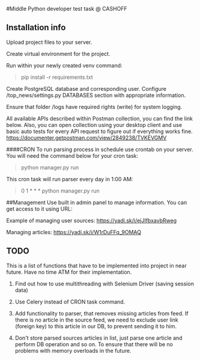#Middle Python developer test task @ CASHOFF

## Installation info
Upload project files to your server.

Create virtual environment for the project.

Run within your newly created venv command:
>pip install -r requirements.txt

Create PostgreSQL database and corresponding user. Configure /top_news/settings.py DATABASES section with appropriate information. 

Ensure that folder /logs have required rights (write) for system logging.

All available APIs described within Postman collection, you can find the link below. Also, you can open collection using your desktop client and use basic auto tests for every API request to figure out if everything works fine.
https://documenter.getpostman.com/view/2849238/TVKEVGMV

####CRON
To run parsing process in schedule use crontab on your server. You will need the command below for your cron task:
>python manager.py run

This cron task will run parser every day in 1:00 AM:
>0 1 * * * python manager.py run

##Management
Use built in admin panel to manage information. You can get access to it using URL: 

Example of managing user sources: https://yadi.sk/i/ejJIfbxavbRweg

Managing articles: https://yadi.sk/i/W1rDuFFq_9OMAQ 

## TODO
This is a list of functions that have to be implemented into project in near future. Have no time ATM for their implementation.

1. Find out how to use multithreading with Selenium Driver (saving session data)

2. Use Celery instead of CRON task command. 

3. Add functionality to parser, that removes missing articles from feed. If there is no article in the source feed, we need to exclude user link (foreign key) to this article in our DB, to prevent sending it to him.

4. Don't store parsed sources articles in list, just parse one article and perform DB operation and so on. To ensure that there will be no problems with memory overloads in the future. 